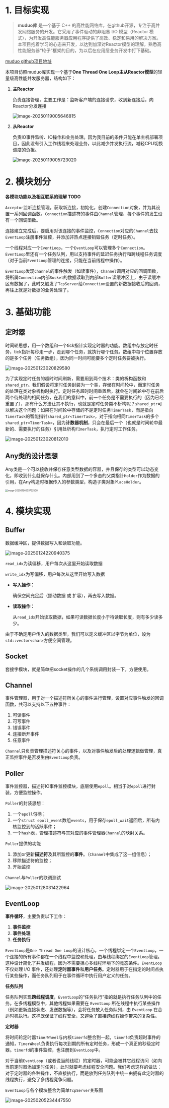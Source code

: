 # 1. 目标实现

> **muduo库** 是一个基于 C++ 的高性能网络库，在github开源，专注于高并发网络服务的开发。它采用了事件驱动的非阻塞 I/O 模型（Reactor 模式），为开发高性能服务器应用程序提供了高效、稳定和易用的解决方案。本项目抱着学习的心态来开发，以达到加深对Reactor模型的理解，熟悉高性能服务器“轮子”框架的目的，为以后在应用层业务开发中打下基础。

[muduo github项目地址](https://github.com/chenshuo/muduo)

本项目仿照muduo库实现一个基于**One Thread One Loop主从Reactor模型**的轻量级高性能并发服务器，结构如下：

1. **主Reactor**

   负责连接管理，主要工作是：监听客户端的连接请求，收到新连接后，向Reactor分发连接

   ![image-20250119005646815](https://ckfs.oss-cn-beijing.aliyuncs.com/img/202501190056897.png)

2. **从Reactor**

   负责IO事件监听、IO操作和业务处理。因为我目前的条件只能在单主机部署项目，因此没有引入工作线程来处理业务，以此减少并发执行流，减轻CPU切换调度的负担。

   ![image-20250119005723020](https://ckfs.oss-cn-beijing.aliyuncs.com/img/202501190057056.png)



# 2. 模块划分 



**各模块功能以及相互联系的理解 TODO**

`Acceptor`监听连接管理，获取新连接，初始化，创建`Connection`对象，并为其设置一系列回调函数。`Connection`描述符的事件由`Channel`管理，每个事件的发生设有一个回调函数。

连接建立完成后，要启用对该连接的事件监控，`Connection`对应的`Channel`去找`EventLoop`注册事件监控，并添加非热点连接销毁任务（定时任务）。

一个线程对应一个`EventLoop`，一个`EventLoop`可以管理多个`Connection`。`EventLoop`里还有一个任务队列，用以支持事件的延迟任务执行和跨线程任务调度（对于当前`EventLoop`管理的连接，只能在当前线程中操作）。

`EventLoop`发现`Channel`的事件触发（如读事件），`Channel`调用对应的回调函数，将所属`Connection`内部`Socket`的数据读取到内部`Buffer`读缓冲区上，由于读缓冲区有数据了，此时又触发了`TcpServer`给`Connection`设置的新数据接收后的回调，再往上就是对数据的业务处理了。





# 3. 基础功能

## **定时器**

时间轮思想，用一个数组和一个tick指针实现定时器的功能。数组中存放定时任务，tick指针每秒走一步，走到哪个任务，就执行哪个任务。数组中每个位置存放的是多个任务（任务数组），因为同一时间可能要多个定时任务要被执行。

![image-20250123020829580](https://ckfs.oss-cn-beijing.aliyuncs.com/img/202501230208610.png)

为了实现定时任务的超时时间刷新，需要用到两个技术：类的析构函数和`shared_ptr`。我们假设将定时任务封装为一个类，存储在时间轮中，而定时任务的处理在类对象析构时执行。定时任务超时时间重置后，就会在时间轮中存在前后两个待处理的相同任务，在我们的意料中，前一个任务是不需要执行的（因为已经重置了），那有什么方法让其不执行，也就是定时任务类不析构呢？`shared_ptr`可以解决这个问题：如果在时间轮中存储的不是定时任务`TimerTask`，而是指向`TimerTask`的智能指针`shared_ptr<TimerTask>`，对于指向相同`TimerTask`的多个`shared_ptr<TimerTask>`，因为**计数器机制**，只会在最后一个（也就是时间轮中最新的、需要执行的任务）引用处析构`TImerTask`，执行定时工作任务。

![image-20250123020812010](https://ckfs.oss-cn-beijing.aliyuncs.com/img/202501230208058.png)

## Any类的设计思想

Any类是一个可以接收并保存任意类型数据的容器，并且保存的类型可以动态变化，即收到什么就保存什么。内部用到了一个多态的父类指针`Holder`作为数据的引用，在Any构造时根据传入的参数类型，构造子类对象`PlaceHolder`。



<img src="https://ckfs.oss-cn-beijing.aliyuncs.com/img/202501240037597.png" alt="image-20250124003702500" style="zoom:50%;" />



# 4. 模块实现



## Buffer

 数据缓冲区，提供数据写入和读取功能。

![image-20250124220940375](https://ckfs.oss-cn-beijing.aliyuncs.com/img/202501242209468.png)

`read_idx`为读偏移，用户每次从这里开始读取数据

`write_idx`为写偏移，用户每次从这里开始写入数据

- **写入操作：**

  确保空间充足后（挪动数据 或 扩容），再去写入数据。

  

- **读取操作：**

  从`read_idx`开始读取数据，如果可读数据长度小于待读取长度，则有多少读多少。



由于不确定用户传入的数据类型，我们可以定义缓冲区以字节为单位，设为`std::vector<char>`方便空间管理。



## Socket

套接字模块，就是简单把socket操作的几个系统调用封装一下，方便使用。



## Channel

事件管理器，用于对一个描述符所关心的事件进行管理，设置对应事件触发的回调函数，共可以支持以下五种事件：

1. 可读事件
2. 可写事件
3. 错误事件
4. 连接断开事件
5. 任意事件

`Channel`只负责管理描述符关心的事件，以及对事件触发后的处理逻辑做管理，真正监控事件是否发生由`EventLoop`负责。



## Poller

事件监控器，描述符IO事件监控模块，底层使用`epoll`。相当于对`epoll`进行封装，方便监控操作。

`Poller`的封装思想：

1. 一个`epoll`句柄；
2. 一个`struct epoll_event`数组`events`，用于保存`epoll_wait`返回后，所有内核监控到的活跃事件；
3. 一个`hash`表，管理描述符与其对应的事件管理器`Channel`的映射关系。



`Poller`提供的功能

1. 添加or更新**描述符**及其所监控的**事件**。（`Channel`中集成了这一组信息）；
2. 移除描述符的监控； 
3. 开始监控



`Channel`与`Poller`的联调测试

![image-20250128031422964](https://ckfs.oss-cn-beijing.aliyuncs.com/img/202501280314058.png)





## EventLoop

**事件循环**，主要负责以下工作：

1.  **事件监控**
2.  **事件处理**
3.  **任务执行**

`EventLoop`是`One Thread One Loop`的设计核心，一个线程绑定一个`EventLoop`，一个连接的所有事件都在一个线程中监控和处理，由与线程绑定的`EventLoop`管理。这种设计简化了并发编程，因为不需要担心多线程环境下的竞态条件。`EventLoop` 不仅处理 I/O 事件，还处理**定时器事件**和**用户任务**。定时器用于在指定的时间点执行某些操作，而任务队列用于在事件循环中执行用户定义的任务。

**任务队列**

任务队列实现**跨线程调度**，`EventLoop`的“任务执行”指的就是执行任务队列中的任务。在多线程模型中，其他线程如果需要在 `EventLoop` 所在线程中执行某些操作（例如更新连接状态、发送数据等），会将任务放入任务队列，由 `EventLoop` 在合适时机执行。这样既保证了线程安全，又避免了直接跨线程操作带来的复杂性。

**定时器**

将时间轮定时器`TimerWheel`与内核`timerfd`整合到一起，`timerfd`负责超时事件的通知，`TimerWheel`负责执行每次到期的所有定时任务，形成一个真正的秒级定时器。`timerfd`的事件监控，也注册到`EventLoop`中。

对于当前`EventLoop`（或者说当前线程）的定时器，可能会被其它线程访问（如向当前定时器添加定时任务），此时就要考虑线程安全问题。我们考虑这样的做法：对于定时器的各种操作，不直接执行，而是放到任务队列中统一由拥有此定时器的线程执行，避免了多线程竞争问题。



`EventLoop`与各个模块整合为简单`TcpServer`关系图

![image-20250205234447550](https://ckfs.oss-cn-beijing.aliyuncs.com/img/202502052344747.png)
